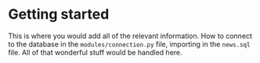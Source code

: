 # Getting started

This is where you would add all of the relevant information.  How to connect to the database in the `modules/connection.py` file, importing in the `news.sql` file.  All of that wonderful stuff would be handled here.
